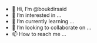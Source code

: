 - 👋 Hi, I’m @boukdirsaid
- 👀 I’m interested in ...
- 🌱 I’m currently learning ...
- 💞️ I’m looking to collaborate on ...
- 📫 How to reach me ...

<!---
boukdirsaid/boukdirsaid is a ✨ special ✨ repository because its `README.md` (this file) appears on your GitHub profile.
You can click the Preview link to take a look at your changes.
--->
